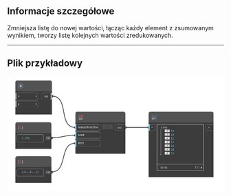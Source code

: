 ## Informacje szczegółowe
Zmniejsza listę do nowej wartości, łącząc każdy element z zsumowanym wynikiem, tworzy listę kolejnych wartości zredukowanych.
___
## Plik przykładowy

![Scan](./CoreNodeModels.HigherOrder.ScanList_img.jpg)

